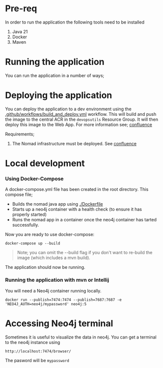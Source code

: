 # Pre-req

In order to run the application the following tools need to be installed
1) Java 21
2) Docker
3) Maven

# Running the application

You can run the application in a number of ways;

# Deploying the application

You can deploy the application to a dev environment using the [.github/workflows/build_and_deploy.yml](.github/workflows/build_and_deploy.yml) workflow. This will build and push the image to the central ACR in the `devopsutils` Resource Group. It will then deploy this image to the Web App. For more information see; [confluence](https://goddard-smith.atlassian.net/wiki/spaces/nomad/pages/22020097/Platform)

Requirements;
1) The Nomad infrastructure must be deployed. See [confluence](https://goddard-smith.atlassian.net/wiki/spaces/nomad/pages/24739951/Deployment+steps)

# Local development

### Using Docker-Compose

A docker-compose.yml file has been created in the root directory. This compose file;

- Builds the nomad java app using [./Dockerfile](./Dockerfile)
- Starts up a neo4j container with a health check (to ensure it has properly started)
- Runs the nomad app in a container once the neo4j container has tarted successfully.

Now you are ready to use docker-compose:

```
docker-compose up --build
```
> Note; you can omit the --build flag if you don't want to re-build the image (which includes a mvn build).

The application should now be running.

### Running the application with mvn or Intellij

You will need a Neo4j container running locally.


```
docker run --publish=7474:7474 --publish=7687:7687 -e 'NEO4J_AUTH=neo4j/mypassword' neo4j:5
```


# Accessing Neo4j terminal

Sometimes it is useful to visualize the data in neo4j. You can get a terminal to the neo4j instance using 

```
http://localhost:7474/browser/
```

The pasword will be `mypassword`
